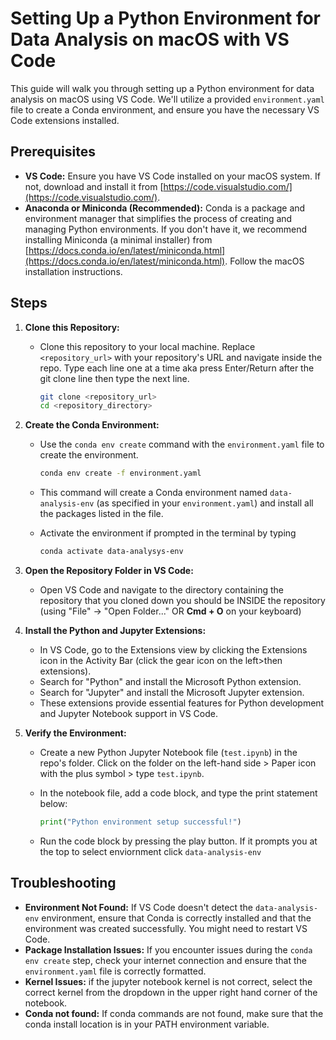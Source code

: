 # Setting Up a Python Environment for Data Analysis on macOS with VS Code

This guide will walk you through setting up a Python environment for data analysis on macOS using VS Code. We'll utilize a provided `environment.yaml` file to create a Conda environment, and ensure you have the necessary VS Code extensions installed.

## Prerequisites

* **VS Code:** Ensure you have VS Code installed on your macOS system. If not, download and install it from [https://code.visualstudio.com/](https://code.visualstudio.com/).
* **Anaconda or Miniconda (Recommended):** Conda is a package and environment manager that simplifies the process of creating and managing Python environments. If you don't have it, we recommend installing Miniconda (a minimal installer) from [https://docs.conda.io/en/latest/miniconda.html](https://docs.conda.io/en/latest/miniconda.html). Follow the macOS installation instructions.

## Steps

1.  **Clone this Repository:**

    * Clone this repository to your local machine. Replace `<repository_url>` with your repository's URL and navigate inside the repo.  Type each line one at a time aka press Enter/Return after the git clone line then type the next line.  

        ```bash
        git clone <repository_url>
        cd <repository_directory>
        ```



2.  **Create the Conda Environment:**

    * Use the `conda env create` command with the `environment.yaml` file to create the environment.

        ```bash
        conda env create -f environment.yaml
        ```

    * This command will create a Conda environment named `data-analysis-env` (as specified in your `environment.yaml`) and install all the packages listed in the file.
    * Activate the environment if prompted in the terminal by typing
         ```bash
         conda activate data-analysys-env
         ```

3.  **Open the Repository Folder  in VS Code:**

    * Open VS Code and navigate to the directory containing the repository that you cloned down you should be INSIDE the repository (using "File" -> "Open Folder..." OR **Cmd + O** on your keyboard)
      
  
4.  **Install the Python and Jupyter Extensions:**

    * In VS Code, go to the Extensions view by clicking the Extensions icon in the Activity Bar (click the gear icon on the left>then extensions).
    * Search for "Python" and install the Microsoft Python extension.
    * Search for "Jupyter" and install the Microsoft Jupyter extension.
    * These extensions provide essential features for Python development and Jupyter Notebook support in VS Code.



5.  **Verify the Environment:**

    * Create a new Python Jupyter Notebook file (`test.ipynb`) in the repo's folder. Click on the folder on the left-hand side > Paper icon with the plus symbol > type `test.ipynb`. 
    * In the notebook file, add a code block, and type the print statement below:

        ```python
        print("Python environment setup successful!")
        ```
    * Run the code block by pressing the play button.  If it prompts you at the top to select enviornment click `data-analysis-env`


## Troubleshooting

* **Environment Not Found:** If VS Code doesn't detect the `data-analysis-env` environment, ensure that Conda is correctly installed and that the environment was created successfully. You might need to restart VS Code.
* **Package Installation Issues:** If you encounter issues during the `conda env create` step, check your internet connection and ensure that the `environment.yaml` file is correctly formatted.
* **Kernel Issues:** if the jupyter notebook kernel is not correct, select the correct kernel from the dropdown in the upper right hand corner of the notebook.
* **Conda not found:** If conda commands are not found, make sure that the conda install location is in your PATH environment variable.
